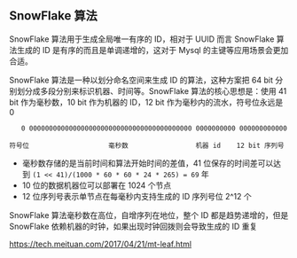 ## SnowFlake 算法

SnowFlake 算法用于生成全局唯一有序的 ID，相对于 UUID 而言 SnowFlake 算法生成的 ID 是有序的而且是单调递增的，这对于 Mysql 的主键等应用场景会更加合适。

SnowFlake 算法是一种以划分命名空间来生成 ID 的算法，这种方案把 64 bit 分别划分成多段分别来标识机器、时间等。SnowFlake 算法的核心思想是：使用 41 bit 作为毫秒数，10 bit 作为机器的 ID，12 bit 作为毫秒内的流水，符号位永远是 0

```
   0 00000000000000000000000000000000000000000 0000000000 000000000000

符号位                    毫秒数                 机器 id    12 bit 序列号
```
- 毫秒数存储的是当前时间和算法开始时间的差值，41 位保存的时间差可以达到 ```(1 << 41)/(1000 * 60 * 60 * 24 * 265) = 69``` 年
- 10 位的数据机器位可以部署在 1024 个节点
- 12 位序列号表示单节点在每毫秒内支持生成的 ID 序列号位 2^12 个

SnowFlake 算法毫秒数在高位，自增序列在地位，整个 ID 都是趋势递增的，但是 SnowFlake 依赖机器的时钟，如果出现时钟回拨则会导致生成的 ID 重复




https://tech.meituan.com/2017/04/21/mt-leaf.html